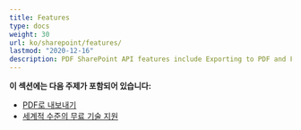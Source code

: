 ```yaml
---
title: Features 
type: docs
weight: 30
url: ko/sharepoint/features/
lastmod: "2020-12-16"
description: PDF SharePoint API features include Exporting to PDF and Free Technical Support.
---
```


**이 섹션에는 다음 주제가 포함되어 있습니다:**

- [PDF로 내보내기](/pdf/sharepoint/export-to-pdf/)
- [세계적 수준의 무료 기술 지원](/pdf/sharepoint/world-class-free-technical-support/)